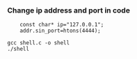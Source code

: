 ### Change ip address and port in code 
```
	const char* ip="127.0.0.1";
	addr.sin_port=htons(4444);

```
```
gcc shell.c -o shell
./shell
```
